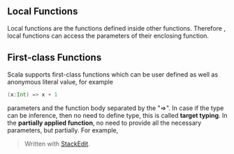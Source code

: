 

## Local Functions
Local functions are the functions defined inside other functions. Therefore , local functions can access the parameters of their enclosing function.
## First-class Functions
Scala supports first-class functions which can be user defined as well as anonymous literal value, for example
```scala
(x:Int) => x + 1
```
parameters and the function body separated by the "=>". In case if the type can be inference, then no need to define type, this is called **target typing**.
In the **partially applied function**,  no need to provide all the necessary parameters, but partially. For example,

> Written with [StackEdit](https://stackedit.io/).
<!--stackedit_data:
eyJoaXN0b3J5IjpbLTc4MzgwMTY0NCw4Mjk2MDE1ODEsLTExMj
k1OTg0NjVdfQ==
-->